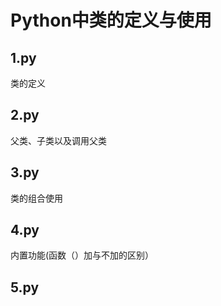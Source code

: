 # Python中类的定义与使用


## 1.py
类的定义


## 2.py
父类、子类以及调用父类


## 3.py
类的组合使用


## 4.py
内置功能(函数（）加与不加的区别）


## 5.py

